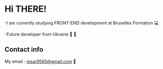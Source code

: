 # Hi THERE!

-I am currently studying FRONT-END development at Bruxelles Formation :computer:

-Future developer from Ukraine :purple_heart: :yellow_heart:

## Contact info

My email : msar9565@gmail.com :email:
